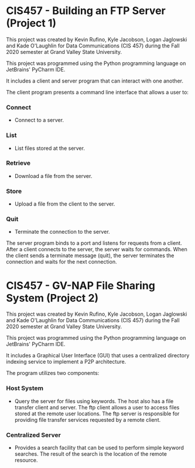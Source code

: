 # CIS457 - Building an FTP Server (Project 1)

This project was created by Kevin Rufino, Kyle Jacobson, Logan Jaglowski and Kade O'Laughlin for Data Communications (CIS 457) during the Fall 2020 semester at Grand Valley State University.

This project was programmed using the Python programming language on JetBrains' PyCharm IDE.

It includes a client and server program that can interact with one another.

The client program presents a command line interface that allows a user to:
### Connect 
- Connect to a server.
### List 
- List files stored at the server.
### Retrieve
- Download a file from the server.
### Store 
- Upload a file from the client to the server.
### Quit 
- Terminate the connection to the server.

The server program binds to a port and listens for requests from a client. After a client connects to the server, the server waits for commands. When the client sends a terminate message (quit), the server terminates the connection and waits for the next connection.

# CIS457 - GV-NAP File Sharing System (Project 2)

This project was created by Kevin Rufino, Kyle Jacobson, Logan Jaglowski and Kade O'Laughlin for Data Communications (CIS 457) during the Fall 2020 semester at Grand Valley State University.

This project was programmed using the Python programming language on JetBrains' PyCharm IDE.

It includes a Graphical User Interface (GUI) that uses a centralized directory indexing service to implement a P2P architecture. 

The program utilizes two components:
### Host System
- Query the server for files using keywords.  The host also has a file transfer client and server.  The ftp client allows a user to access files stored at the remote user locations.  The ftp server is responsible for providing file transfer services requested by a remote client.
### Centralized Server
- Provides a search facility that can be used to perform simple keyword searches.  The result of the search is the location of the remote resource.

